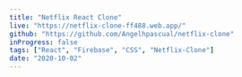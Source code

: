```yaml
---
title: "Netflix React Clone"
live: "https://netflix-clone-ff488.web.app/"
github: "https://github.com/Angelhpascual/netflix-clone"
inProgress: false
tags: ["React", "Firebase", "CSS", "Netflix-Clone"]
date: "2020-10-02"
---
```

